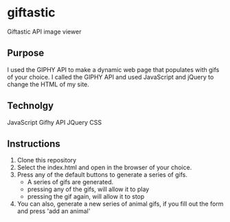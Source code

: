 # giftastic
Giftastic API image viewer

## Purpose
I used the GIPHY API to make a dynamic web page that populates with gifs of your choice. I called the GIPHY API and used JavaScript and jQuery to change the HTML of my site.

## Technolgy
JavaScript
Gifhy API
JQuery
CSS

## Instructions 
1. Clone this repository
2. Select the index.html and open in the browser of your choice.
3. Press any of the default buttons to generate a series of gifs.
    * A series of gifs are generated.
    * pressing any of the gifs, will allow it to play
    * pressing the gif again, will allow it to stop
4. You can also, generate a new series of animal gifs, if you fill out the form and press 'add an animal'

